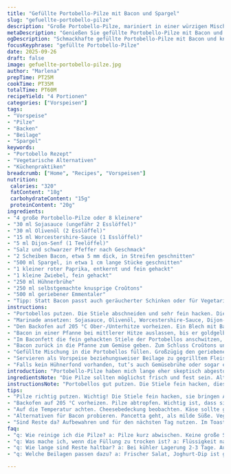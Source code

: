 ```yaml
---
title: "Gefüllte Portobello-Pilze mit Bacon und Spargel"
slug: "gefuellte-portobello-pilze"
description: "Große Portobello-Pilze, mariniert in einer würzigen Mischung aus Sojasauce, Olivenöl und Worcestershire-Sauce, gefüllt mit einer knackigen Mischung aus Bacon, Spargel, Paprika und Zwiebeln. Abgeschmeckt mit Hühnerbrühe, dazu knusprige Croûtons und mit Emmentaler überbacken. Ein Gericht, das als Vorspeise oder Beilage funktioniert."
metaDescription: "Genießen Sie gefüllte Portobello-Pilze mit Bacon und Spargel. Perfekte Vorspeise oder Beilage, cremig und knusprig zugleich."
ogDescription: "Schmackhafte gefüllte Portobello-Pilze mit Bacon und knackigem Spargel, ideal als Vorspeise oder Beilage."
focusKeyphrase: "gefüllte Portobello-Pilze"
date: 2025-09-26
draft: false
image: gefuellte-portobello-pilze.jpg
author: "Marlena"
prepTime: PT25M
cookTime: PT35M
totalTime: PT60M
recipeYield: "4 Portionen"
categories: ["Vorspeisen"]
tags:
- "Vorspeise"
- "Pilze"
- "Backen"
- "Beilage"
- "Spargel"
keywords:
- "Portobello Rezept"
- "Vegetarische Alternativen"
- "Küchenpraktiken"
breadcrumb: ["Home", "Recipes", "Vorspeisen"]
nutrition: 
 calories: "320"
 fatContent: "18g"
 carbohydrateContent: "15g"
 proteinContent: "20g"
ingredients:
- "4 große Portobello-Pilze oder 8 kleinere"
- "30 ml Sojasauce (ungefähr 2 Esslöffel)"
- "30 ml Olivenöl (2 Esslöffel)"
- "15 ml Worcestershire-Sauce (1 Esslöffel)"
- "5 ml Dijon-Senf (1 Teelöffel)"
- "Salz und schwarzer Pfeffer nach Geschmack"
- "2 Scheiben Bacon, etwa 5 mm dick, in Streifen geschnitten"
- "500 ml Spargel, in etwa 1 cm lange Stücke geschnitten"
- "1 kleiner roter Paprika, entkernt und fein gehackt"
- "1 kleine Zwiebel, fein gehackt"
- "250 ml Hühnerbrühe"
- "250 ml selbstgemachte knusprige Croûtons"
- "500 ml geriebener Emmentaler"
- "Tipp: Statt Bacon passt auch geräucherter Schinken oder für Vegetarier Räuchertofu, in kleine Würfel geschnitten"
instructions:
- "Portobellos putzen. Die Stiele abschneiden und sehr fein hacken. Die schwarzen Lamellen mit einem Löffel gründlich entfernen, um Bitterstoffe zu vermeiden. Lieber ein bisschen mehr wegnehmen, aber keine schwarze Farbe zurücklassen – das schmeckt muffig."
- "Marinade ansetzen: Sojasauce, Olivenöl, Worcestershire-Sauce, Dijon-Senf, Salz und Pfeffer gründlich verrühren. Die ganzen Pilze hineinlegen und mindestens 12 Minuten marinieren lassen, damit sie das Aroma aufnehmen. Nicht länger als 30 Minuten – sonst werden sie zu weich."
- "Den Backofen auf 205 °C Ober-/Unterhitze vorheizen. Ein Blech mit Backpapier oder Alufolie auslegen. Die geputzten Pilze nebeneinander legen, von der Marinade abtropfen lassen, sonst wird die Füllung zu wässrig. Mit Salz und Pfeffer beidseitig würzen."
- "Bacon in einer Pfanne bei mittlerer Hitze auslassen, bis er goldgelb und kross ist. Nicht verbrennen, sonst wird’s bitter. Aus der Pfanne nehmen, auf Küchenpapier abtropfen lassen."
- "Im Baconfett die fein gehackten Stiele der Portobellos anschwitzen, bis sie Farbe bekommen. Zwiebeln zugeben, glasig dünsten. Spargel und Paprika hinzufügen. Alles mit Salz und Pfeffer würzen. Nach knapp 3 Minuten die Hühnerbrühe angießen, aufkochen und fast vollständig einkochen lassen – die Masse soll schön sämig sein, aber nicht trocken."
- "Bacon zurück in die Pfanne zum Gemüse geben. Zum Schluss Croûtons untermischen, die sollen nicht vollständig durchweichen, eher das Gegenteil: ein bisschen Crunch im Ganzen. Wenn keine Croûtons zur Hand, kleingewürfeltes, geröstetes Brot geht auch, aber frisch am besten."
- "Gefüllte Mischung in die Portobellos füllen. Großzügig den geriebenen Emmentaler darüberstreuen. Das Ganze wandert ins Backrohr für etwa 22 Minuten. Vorteil: Beobachten, nicht blind nach Uhr. Sobald der Käse goldgelb und Bläschen sichtbar sind, raus damit. Die Pilze sollten noch Biss haben, nicht breiig oder total weich."
- "Servieren als Vorspeise beziehungsweiser Beilage zu gegrilltem Fleisch oder Geflügel. Ein Joghurt-Dip oder ein frischer Salat mit säuerlichem Dressing geben frische Kontraste."
- "Falls kein Hühnerfond vorhanden, tut’s auch Gemüsebrühe oder sogar ein kräftiger Weißwein. Der bringt eigene, interessante Noten. Ohne Bacon oder Räuchertofu – gerne mehr Paprika oder Pilzhack dazu, um Geschmackskontrast zu erhöhen."
introduction: "Portobello-Pilze haben mich lange eher skeptisch abgestoßen. Zu fleischig, manchmal matschig. Nach viel Experimentieren ist mir klar: Die Pilze reagieren extrem auf Marinade und richtige Hitze. Ohne diese Zutaten wird’s fade. Die Kombination mit Bacon und knackigem Spargel ergibt eine spannende Texturdebatte im Mund. Wichtig ist, die schwarzen Lamellen der Pilze zu entfernen, sonst klappt die ganze Harmonie nicht – das tut weh am Geschmack. Die Marinade bietet eine herzhafte Basis, die der Emmentaler richtig gut aufnimmt und beim Überbacken karamellisiert. Modifikationen in Zutaten oder Prozessen lassen sich leicht einbauen, wenn man nur auf die Texturen achtet. Der Clou: Das Gemüse soll nicht verkochen, sondern knackig bleiben, damit es mit den cremigen Croûtons und schmelzendem Käse einen schönen Kontrast bildet."
ingredientsNote: "Die Pilze sollten möglichst frisch und fest sein. Alte oder zu große Portobellos neigen dazu, wässrig zu werden und verlieren ihre Struktur im Backofen. Supermarktware ist okay, aber auf dem Wochenmarkt findet man oft aromatischere Varianten. Die Marinade ist fix zusammengezimmert, kann aber mit einem Spritzer Zitronensaft aufgepeppt werden – ich habe Zitronenzeste weggelassen, da sie den fleischigen Charakter zu sehr in die Frische zieht. Statt Bacon ist auch Pancetta denkbar, gibt eine dezente Süße, oder für Vegetarier Räuchertofu als Umami-Kick. Die Croûtons sollten möglichst selbstgemacht und aufgetrocknet sein; gekaufte werden oft zu weich und saugen zu viel Flüssigkeit auf. Bei der Brühe habe ich Hühnerfond empfohlen, aber klar: Gemüsebrühe und Weißwein funktionieren auch. Wichtig ist, dass sie nicht zu salzig sind, damit die Balance erhalten bleibt."
instructionsNote: "Portobellos gut putzen. Die Stiele fein hacken, diese geben später Aroma und Struktur in der Füllung. Die schwarzen Lamellen rausnehmen, ansonsten wird es bitter. Marinierzeit nicht zu lange – maximal 30 Minuten, sonst löst sich die Pilzstruktur zu sehr auf. Beim Braten von Bacon und Gemüse auf mittlerer Hitze bleiben, sonst verbrennen Zwiebeln und Spargel schnell. Flüssigkeit sollte reduziert werden bis fast trocken – das gibt Geschmackskonzentration, verlangsamt aber nicht das Anbrennen, also regelmäßig rühren. Croûtons unterheben kurz vor dem Füllen, sonst werden sie matschig. Überbacken bis der Käse goldgelb wird, das sagt mehr als die Zeit. Nicht zu lange drin lassen, sonst sind die Pilze wie Schwämme. Warm servieren, nicht heiß, so kommen die Aromen besser durch. Wenn Reste bleiben, aufbewahren und auf dem Toaster kurz knusprig machen. Reste können schnell feucht werden."
tips:
- "Pilze richtig putzen. Wichtig! Die Stiele fein hacken, sie bringen Aroma. Lamellen raus, damit es nicht bitter wird. Marinieren nicht länger als 30 Minuten. Zu weich sonst."
- "Backofen auf 205 °C vorheizen. Pilze abtropfen. Wichtig ist, dass sie gut gewürzt sind. Zu wenig Salz? Schmeckt fade. Füllung sollte sämig sein, aber nicht matschig."
- "Auf die Temperatur achten. Cheesebedeckung beobachten. Käse sollte goldbraun werden. Kerntemperatur? Pilze müssen Biss haben, nicht zerfallen. Timing und Blick sind essentiell."
- "Alternativen für Bacon probieren. Pancetta geht, als milde Süße. Vegetarier? Räuchertofu funktioniert gut. Textur bleibt. Aber bitte frisches Gemüse für den Crunch!"
- "Sind Reste da? Aufbewahren und für den nächsten Tag nutzen. Im Toaster kurz aufknuspern. Reste verlieren schnell die Konsistenz. So bleibt es lecker!"
faq:
- "q: Wie reinige ich die Pilze? a: Pilze kurz abwischen. Keine große Sache. Stiele abtrennen. Lamellen raus, um Bitterkeit zu vermeiden. Weiche Stellen eher wegschneiden."
- "q: Was mache ich, wenn die Füllung zu trocken ist? a: Flüssigkeit nachjustieren. Brühe oder etwas Wasser dazu. Aber nicht zu viel, sonst matschig. Rühren ist wichtig."
- "q: Wie lange sind Reste haltbar? a: Bei kühler Lagerung 2-3 Tage. Aufbewahrung im Kühlschrank. Aufbacken ist der Schlüssel, sonst trocken und fade. Neuen Schwung reinbringen."
- "q: Welche Beilagen passen dazu? a: Frischer Salat, Joghurt-Dip ist gut. Gerade bei warmen Speisen wichtig, um Contrast zu bringen. Dadurch wird’s frischer am Teller."

---
```

